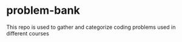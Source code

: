 # problem-bank
This repo is used to gather and categorize coding problems used in different courses
